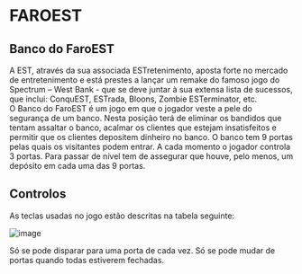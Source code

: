 # FAROEST

## Banco do FaroEST

A EST, através da sua associada ESTretenimento, aposta forte no mercado de entretenimento e 
está prestes a lançar um remake do famoso jogo do Spectrum – West Bank - que se deve juntar à 
sua extensa lista de sucessos, que inclui: ConquEST, ESTrada, Bloons, Zombie ESTerminator, etc.  
O Banco do FaroEST é um jogo em que o jogador veste a pele do segurança de um banco. Nesta 
posição terá de eliminar os bandidos que tentam assaltar o banco, acalmar os clientes que estejam 
insatisfeitos e permitir que os clientes depositem dinheiro no banco. O banco tem 9 portas pelas 
quais os visitantes podem entrar. A cada momento o jogador controla 3 portas. Para passar de nível 
tem de assegurar que houve, pelo menos, um depósito em cada uma das 9 portas.

## Controlos

As teclas usadas no jogo estão descritas na tabela seguinte: 

![image](https://github.com/beckerme/FAROEST/assets/75760847/2dfb2cce-81a6-4470-8a56-5bfab5ce0a1b)

Só se pode disparar para uma porta de cada vez. 
Só se pode mudar de portas quando todas estiverem fechadas. 
